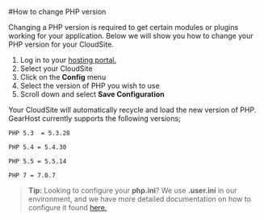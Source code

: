#How to change PHP version

Changing a PHP version is required to get certain modules or plugins working for your application. Below we will show you how to change your PHP version for your CloudSite.


1. Log in to your [hosting portal.](https://my.gearhost.com) 
2. Select your CloudSite
3. Click on the **Config** menu 
4. Select the version of PHP you wish to use
5. Scroll down and select **Save Configuration**




Your CloudSite will automatically recycle and load the new version of PHP. GearHost currently supports the following versions;


`PHP 5.3  = 5.3.28`

`PHP 5.4 = 5.4.30`

`PHP 5.5 = 5.5.14`

`PHP 7 = 7.0.7`


>**Tip:** Looking to configure your **php.ini**? We use **.user.ini** in our environment, and we have more detailed documentation on how to configure it found [here.](https://www.gearhost.com/documentation/how-to-configure-user-ini)
